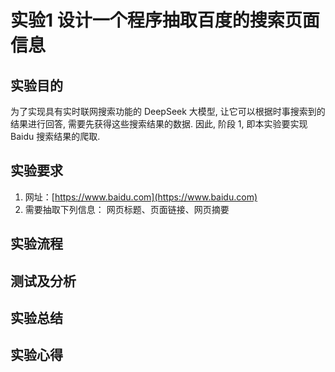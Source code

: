 # 实验1 设计一个程序抽取百度的搜索页面信息

## 实验目的

为了实现具有实时联网搜索功能的 DeepSeek 大模型, 让它可以根据时事搜索到的结果进行回答, 需要先获得这些搜索结果的数据. 因此, 阶段 1, 即本实验要实现 Baidu 搜索结果的爬取.

## 实验要求

1. 网址：[https://www.baidu.com](https://www.baidu.com)
2. 需要抽取下列信息：
    网页标题、页面链接、网页摘要

## 实验流程
<!-- 介绍整个实验的操作过程，实验参数设置，实验验证的流程和测试数据 -->

## 测试及分析
<!-- 介绍测试结果（包括测试的结果曲线，数据表等），分析实验结果的正确性 -->

## 实验总结
<!-- 总结实验中出现的问题 -->

## 实验心得
<!-- 从实验中获得了哪些经验 -->
